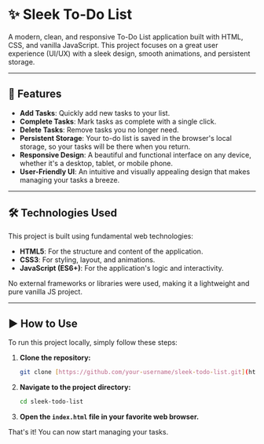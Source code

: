 # ✨ Sleek To-Do List

A modern, clean, and responsive To-Do List application built with HTML, CSS, and vanilla JavaScript. This project focuses on a great user experience (UI/UX) with a sleek design, smooth animations, and persistent storage.



---

## **🚀 Features**

* **Add Tasks**: Quickly add new tasks to your list.
* **Complete Tasks**: Mark tasks as complete with a single click.
* **Delete Tasks**: Remove tasks you no longer need.
* **Persistent Storage**: Your to-do list is saved in the browser's local storage, so your tasks will be there when you return.
* **Responsive Design**: A beautiful and functional interface on any device, whether it's a desktop, tablet, or mobile phone.
* **User-Friendly UI**: An intuitive and visually appealing design that makes managing your tasks a breeze.

---

## **🛠️ Technologies Used**

This project is built using fundamental web technologies:

* **HTML5**: For the structure and content of the application.
* **CSS3**: For styling, layout, and animations.
* **JavaScript (ES6+)**: For the application's logic and interactivity.

No external frameworks or libraries were used, making it a lightweight and pure vanilla JS project.

---

## **▶️ How to Use**

To run this project locally, simply follow these steps:

1.  **Clone the repository:**
    ```bash
    git clone [https://github.com/your-username/sleek-todo-list.git](https://github.com/your-username/sleek-todo-list.git)
    ```
2.  **Navigate to the project directory:**
    ```bash
    cd sleek-todo-list
    ```
3.  **Open the `index.html` file in your favorite web browser.**

That's it! You can now start managing your tasks.
